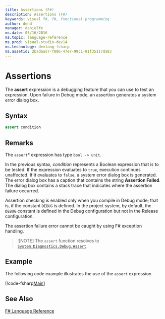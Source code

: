 ```yaml
---
title: Assertions (F#)
description: Assertions (F#)
keywords: visual f#, f#, functional programming
author: dend
manager: danielfe
ms.date: 05/16/2016
ms.topic: language-reference
ms.prod: visual-studio-dev14
ms.technology: devlang-fsharp
ms.assetid: 2badaad7-f086-47e7-99c1-91f35117da83 
---
```


# Assertions

The **assert** expression is a debugging feature that you can use to test an expression. Upon failure in Debug mode, an assertion generates a system error dialog box.

## Syntax

```fsharp
assert condition
```

## Remarks

The `assert`* expression has type `bool -> unit`.

In the previous syntax, *condition* represents a Boolean expression that is to be tested. If the expression evaluates to `true`, execution continues unaffected. If it evaluates to `false`, a system error dialog box is generated. The error dialog box has a caption that contains the string **Assertion Failed**. The dialog box contains a stack trace that indicates where the assertion failure occurred.

Assertion checking is enabled only when you compile in Debug mode; that is, if the constant `DEBUG` is defined. In the project system, by default, the `DEBUG` constant is defined in the Debug configuration but not in the Release configuration.

The assertion failure error cannot be caught by using F# exception handling.

>![NOTE] The `assert` function resolves to [`System.Diagnostics.Debug.Assert`](https://msdn.microsoft.com/library/system.diagnostics.debug.assert.aspx).

## Example

The following code example illustrates the use of the `assert` expression.

[!code-fsharp[Main](../../../samples/snippets/fslangref2/snippet5401.fs)]
    
## See Also

[F&#35; Language Reference](FSharp-Language-Reference.md)
